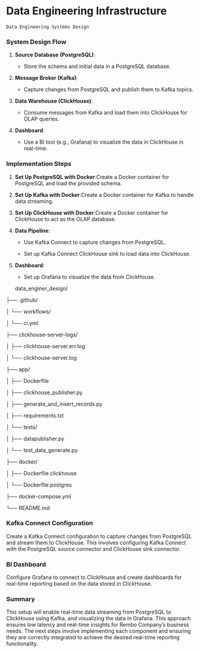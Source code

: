 # Data Engineering Infrastructure

````
Data Engineering Systems Design
````
### System Design Flow

1.  **Source Database (PostgreSQL)**:
    
    *   Store the schema and initial data in a PostgreSQL database.
        
2.  **Message Broker (Kafka)**:
    
    *   Capture changes from PostgreSQL and publish them to Kafka topics.
        
3.  **Data Warehouse (ClickHouse)**:
    
    *   Consume messages from Kafka and load them into ClickHouse for OLAP queries.
        
4.  **Dashboard**:
    
    *   Use a BI tool (e.g., Grafana) to visualize the data in ClickHouse in real-time.
        

### Implementation Steps

1.  **Set Up PostgreSQL with Docker**:Create a Docker container for PostgreSQL and load the provided schema.
    
2.  **Set Up Kafka with Docker**:Create a Docker container for Kafka to handle data streaming.
    
3.  **Set Up ClickHouse with Docker**:Create a Docker container for ClickHouse to act as the OLAP database.
    
4.  **Data Pipeline**:
    
    *   Use Kafka Connect to capture changes from PostgreSQL.
        
    *   Set up Kafka Connect ClickHouse sink to load data into ClickHouse.
        
5.  **Dashboard**:
    
    *   Set up Grafana to visualize the data from ClickHouse.
  
    data\_enginer\_design/

├── .github/

│ └── workflows/

│ └── ci.yml

├── clickhouse-server-logs/

│ ├── clickhouse-server.err.log

│ └── clickhouse-server.log

├── app/

│ ├── Dockerfile

│ ├── clickhouse\_publisher.py

│ ├── generate\_and\_insert\_records.py

│ ├── requirements.txt

│ └── tests/

│ ├── datapublisher.py

│ └── test\_data\_generate.py

├── docker/

│ ├── Dockerfile.clickhouse

│ └── Dockerfile.postgres

├── docker-compose.yml

└── README.md
  
### Kafka Connect Configuration

Create a Kafka Connect configuration to capture changes from PostgreSQL and stream them to ClickHouse. This involves configuring Kafka Connect with the PostgreSQL source connector and ClickHouse sink connector.

### BI Dashboard

Configure Grafana to connect to ClickHouse and create dashboards for real-time reporting based on the data stored in ClickHouse.

### Summary

This setup will enable real-time data streaming from PostgreSQL to ClickHouse using Kafka, and visualizing the data in Grafana. This approach ensures low latency and real-time insights for Rembo Company’s business needs. The next steps involve implementing each component and ensuring they are correctly integrated to achieve the desired real-time reporting functionality.

